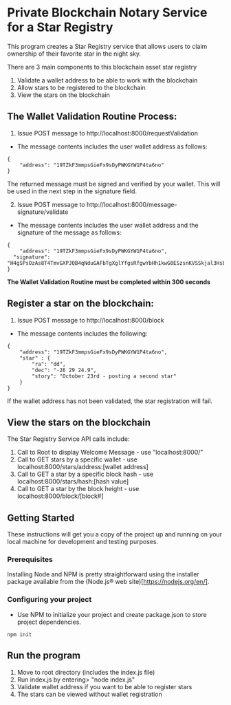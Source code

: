 # Private Blockchain Notary Service for a Star Registry

This program creates a Star Registry service that allows users to claim ownership of their favorite star in the night sky.<br>

There are 3 main components to this blockchain asset star registry
1. Validate a wallet address to be able to work with the blockchain  
2. Allow stars to be registered to the blockchain   
3. View the stars on the blockchain  

## The Wallet Validation Routine Process:<br>
1. Issue POST message to http://localhost:8000/requestValidation
* The message contents includes the user wallet address as follows:
```
{
	"address": "19TZkF3mmpsGieFx9sDyPWKGYW1P4ta6no"
}
```
The returned message must be signed and verified by your wallet. This will be used in the next step in the signature field.<br>

2. Issue POST message to http://localhost:8000/message-signature/validate
* The message contents includes the user wallet address and the signature of the message as follows:
```
{
	"address": "19TZkF3mmpsGieFx9sDyPWKGYW1P4ta6no",
  "signature": "H4gSPsOzAs8T4TmvGXPJQB4qNduGAFbTgXglYfgsRfgwYbHh1kwG0ESzsnKVSSkjal3HsbRb0wZHWoj8fRB40gU="
}
```
<b>The Wallet Validation Routine must be completed within 300 seconds</b><br>

## Register a star on the blockchain:<br>
1. Issue POST message to http://localhost:8000/block
* The message contents includes the following:
```
{
	"address": "19TZkF3mmpsGieFx9sDyPWKGYW1P4ta6no",
  	"star" : {
  		"ra": "dd",
  		"dec": "-26 29 24.9",
  		"story": "October 23rd - posting a second star"
  	}
}
```
If the wallet address has not been validated, the star registration will fail.

## View the stars on the blockchain<br>
The Star Registry Service API calls include:<br>
1. Call to Root to display Welcome Message - use "localhost:8000/"<br>
2. Call to GET stars by a specific wallet - use localhost:8000/stars/address:[wallet address]
3. Call to GET a star by a specific block hash - use localhost:8000/stars/hash:[hash value]
4. Call to GET a star by the block height - use localhost:8000/block/[block#]

## Getting Started

These instructions will get you a copy of the project up and running on your local machine for development and testing purposes.

### Prerequisites

Installing Node and NPM is pretty straightforward using the installer package available from the (Node.js® web site)[https://nodejs.org/en/].

### Configuring your project

- Use NPM to initialize your project and create package.json to store project dependencies.
```
npm init
```

## Run the program
1. Move to root directory (includes the index.js file)<br>
2. Run index.js by entering> "node index.js"<br>
3. Validate wallet address if you want to be able to register stars
4. The stars can be viewed without wallet registration
